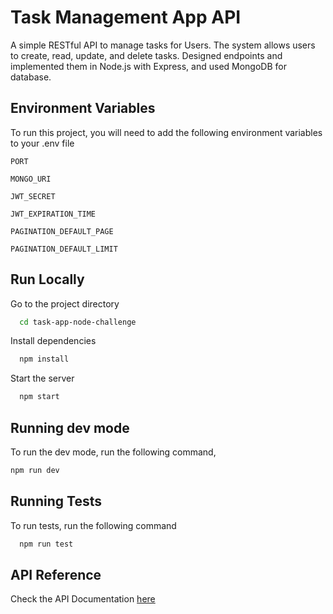 
# Task Management App API

A simple RESTful API to manage tasks for Users. The system allows users to create, read, update, and delete tasks. Designed endpoints and implemented them in Node.js with Express, and used MongoDB for database.


## Environment Variables

To run this project, you will need to add the following environment variables to your .env file

`PORT`

`MONGO_URI`

`JWT_SECRET`

`JWT_EXPIRATION_TIME`

`PAGINATION_DEFAULT_PAGE`

`PAGINATION_DEFAULT_LIMIT`

## Run Locally

Go to the project directory

```bash
  cd task-app-node-challenge
```

Install dependencies

```bash
  npm install
```

Start the server

```bash
  npm start
```

## Running dev mode
To run the dev mode, run the following command,

```bash
npm run dev
```

## Running Tests

To run tests, run the following command

```bash
  npm run test
```

## API Reference

Check the API Documentation [here](https://documenter.getpostman.com/view/41320613/2sAYQdiprx)

